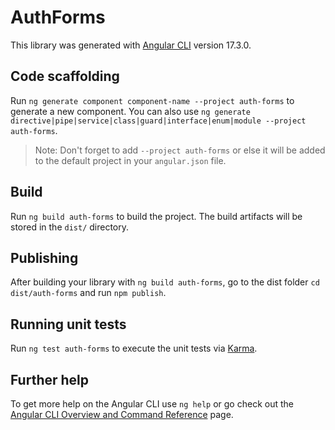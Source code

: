 # AuthForms

This library was generated with [Angular CLI](https://github.com/angular/angular-cli) version 17.3.0.

## Code scaffolding

Run `ng generate component component-name --project auth-forms` to generate a new component. You can also use `ng generate directive|pipe|service|class|guard|interface|enum|module --project auth-forms`.
> Note: Don't forget to add `--project auth-forms` or else it will be added to the default project in your `angular.json` file. 

## Build

Run `ng build auth-forms` to build the project. The build artifacts will be stored in the `dist/` directory.

## Publishing

After building your library with `ng build auth-forms`, go to the dist folder `cd dist/auth-forms` and run `npm publish`.

## Running unit tests

Run `ng test auth-forms` to execute the unit tests via [Karma](https://karma-runner.github.io).

## Further help

To get more help on the Angular CLI use `ng help` or go check out the [Angular CLI Overview and Command Reference](https://angular.io/cli) page.
